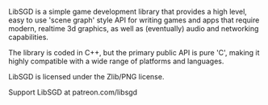 LibSGD is a simple game development library that provides a high level, easy to use 'scene graph' style API for writing games and apps that require modern, realtime 3d graphics, as well as (eventually) audio and networking capabilities.

The library is coded in C++, but the primary public API is pure 'C', making it highly compatible with a wide range of platforms and languages.

LibSGD is licensed under the Zlib/PNG license.

Support LibSGD at patreon.com/libsgd


